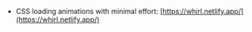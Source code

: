 * CSS loading animations with minimal effort: [https://whirl.netlify.app/](https://whirl.netlify.app/)
